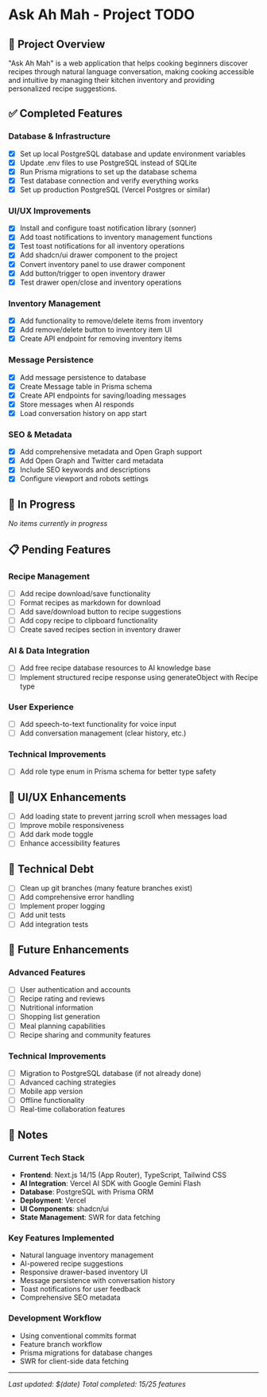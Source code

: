 # Ask Ah Mah - Project TODO

## 🎯 Project Overview

"Ask Ah Mah" is a web application that helps cooking beginners discover recipes through natural language conversation, making cooking accessible and intuitive by managing their kitchen inventory and providing personalized recipe suggestions.

## ✅ Completed Features

### Database & Infrastructure

- [x] Set up local PostgreSQL database and update environment variables
- [x] Update .env files to use PostgreSQL instead of SQLite
- [x] Run Prisma migrations to set up the database schema
- [x] Test database connection and verify everything works
- [x] Set up production PostgreSQL (Vercel Postgres or similar)

### UI/UX Improvements

- [x] Install and configure toast notification library (sonner)
- [x] Add toast notifications to inventory management functions
- [x] Test toast notifications for all inventory operations
- [x] Add shadcn/ui drawer component to the project
- [x] Convert inventory panel to use drawer component
- [x] Add button/trigger to open inventory drawer
- [x] Test drawer open/close and inventory operations

### Inventory Management

- [x] Add functionality to remove/delete items from inventory
- [x] Add remove/delete button to inventory item UI
- [x] Create API endpoint for removing inventory items

### Message Persistence

- [x] Add message persistence to database
- [x] Create Message table in Prisma schema
- [x] Create API endpoints for saving/loading messages
- [x] Store messages when AI responds
- [x] Load conversation history on app start

### SEO & Metadata

- [x] Add comprehensive metadata and Open Graph support
- [x] Add Open Graph and Twitter card metadata
- [x] Include SEO keywords and descriptions
- [x] Configure viewport and robots settings

## 🚧 In Progress

_No items currently in progress_

## 📋 Pending Features

### Recipe Management

- [ ] Add recipe download/save functionality
- [ ] Format recipes as markdown for download
- [ ] Add save/download button to recipe suggestions
- [ ] Add copy recipe to clipboard functionality
- [ ] Create saved recipes section in inventory drawer

### AI & Data Integration

- [ ] Add free recipe database resources to AI knowledge base
- [ ] Implement structured recipe response using generateObject with Recipe type

### User Experience

- [ ] Add speech-to-text functionality for voice input
- [ ] Add conversation management (clear history, etc.)

### Technical Improvements

- [ ] Add role type enum in Prisma schema for better type safety

## 🎨 UI/UX Enhancements

- [ ] Add loading state to prevent jarring scroll when messages load
- [ ] Improve mobile responsiveness
- [ ] Add dark mode toggle
- [ ] Enhance accessibility features

## 🔧 Technical Debt

- [ ] Clean up git branches (many feature branches exist)
- [ ] Add comprehensive error handling
- [ ] Implement proper logging
- [ ] Add unit tests
- [ ] Add integration tests

## 🚀 Future Enhancements

### Advanced Features

- [ ] User authentication and accounts
- [ ] Recipe rating and reviews
- [ ] Nutritional information
- [ ] Shopping list generation
- [ ] Meal planning capabilities
- [ ] Recipe sharing and community features

### Technical Improvements

- [ ] Migration to PostgreSQL database (if not already done)
- [ ] Advanced caching strategies
- [ ] Mobile app version
- [ ] Offline functionality
- [ ] Real-time collaboration features

## 📝 Notes

### Current Tech Stack

- **Frontend**: Next.js 14/15 (App Router), TypeScript, Tailwind CSS
- **AI Integration**: Vercel AI SDK with Google Gemini Flash
- **Database**: PostgreSQL with Prisma ORM
- **Deployment**: Vercel
- **UI Components**: shadcn/ui
- **State Management**: SWR for data fetching

### Key Features Implemented

- Natural language inventory management
- AI-powered recipe suggestions
- Responsive drawer-based inventory UI
- Message persistence with conversation history
- Toast notifications for user feedback
- Comprehensive SEO metadata

### Development Workflow

- Using conventional commits format
- Feature branch workflow
- Prisma migrations for database changes
- SWR for client-side data fetching

---

_Last updated: $(date)_
_Total completed: 15/25 features_

